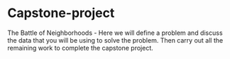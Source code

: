# Capstone-project
The Battle of Neighborhoods - 
Here we will define a problem and discuss the data that you will be using to solve the problem.
Then carry out all the remaining work to complete the capstone project.
